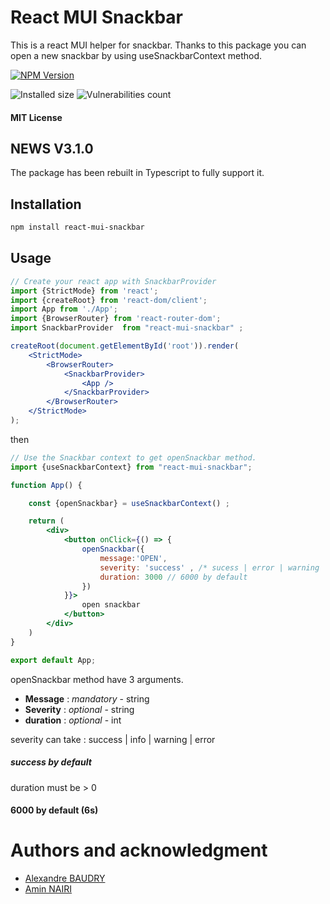 # React MUI Snackbar
This is a react MUI helper for snackbar. Thanks to this package you can open a new 
snackbar by using useSnackbarContext method.

[![NPM Version](https://badgen.net/npm/v/react-mui-snackbar)](https://www.npmjs.com/package/react-mui-snackbar)

![Installed size](https://badgen.net/packagephobia/install/react-mui-snackbar)
![Vulnerabilities count](https://badgen.net/snyk/Alexandrebdry/react-mui-snackbar/)

#### MIT License

## NEWS V3.1.0
The package has been rebuilt in Typescript to fully support it.

## Installation
```bash
npm install react-mui-snackbar
```


## Usage 

```jsx
// Create your react app with SnackbarProvider
import {StrictMode} from 'react';
import {createRoot} from 'react-dom/client';
import App from './App';
import {BrowserRouter} from 'react-router-dom';
import SnackbarProvider  from "react-mui-snackbar" ;

createRoot(document.getElementById('root')).render(
    <StrictMode>
        <BrowserRouter>
            <SnackbarProvider>
                <App />
            </SnackbarProvider>
        </BrowserRouter>
    </StrictMode>
);

```
then

```jsx
// Use the Snackbar context to get openSnackbar method. 
import {useSnackbarContext} from "react-mui-snackbar";

function App() {

    const {openSnackbar} = useSnackbarContext() ;

    return (
        <div>
            <button onClick={() => {
                openSnackbar({
                    message:'OPEN', 
                    severity: 'success' , /* sucess | error | warning | info => success by default , */
                    duration: 3000 // 6000 by default
                })
            }}>
                open snackbar
            </button>
        </div>
    )
}

export default App;
```
openSnackbar method have 3 arguments. 
 - **Message** : *mandatory*   - string
 - **Severity** : *optional*   - string
 - **duration** : *optional* - int

severity can take : success | info | warning | error 
##### success by default

duration must be > 0 
#### 6000 by default  (6s) 

# Authors and acknowledgment
 - [Alexandre BAUDRY](https://github.com/Alexandrebdry)
 - [Amin NAIRI](https://github.com/aminnairi)
